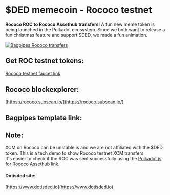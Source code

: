 # $DED memecoin - Rococo testnet   


**Rococo ROC to Rococo Assethub transfers**!
A fun new meme token is being launched in the Polkadot ecosystem. Since we both want to release a fun christmas feature and support $DED, we made a fun animation.    


[![Bagpipes Rococo transfers](/img/ded_bag.png)](/img/bagpipes_ded_demo.mp4)

## Get ROC testnet tokens:  
[Rococo testnet faucet link](https://paritytech.github.io/polkadot-testnet-faucet/) 

## Rococo blockexplorer:  
[https://rococo.subscan.io/](https://rococo.subscan.io/)   

## Bagpipes template link:  

## Note:  
XCM on Rococo can be unstable is and we are not affiliated with the $DED token. This is a tech demo to show Rococo testnet XCM transfers.  
It's easier to check if the ROC was sent successfully using the [Polkadot.js for Rococo Assethub link](https://polkadot.js.org/apps/?rpc=wss%3A%2F%2Frococo-asset-hub-rpc.dwellir.com#/explorer).  

#### Dotisded site:  
[https://www.dotisded.io](https://www.dotisded.io)

